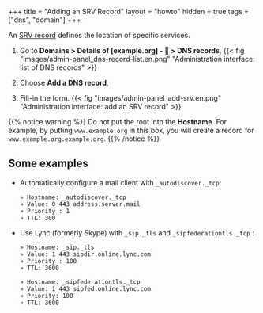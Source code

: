 +++
title = "Adding an SRV Record"
layout = "howto"
hidden = true
tags = ["dns", "domain"]
+++

An [SRV record](https://en.wikipedia.org/wiki/SRV_record) defines the location of specific services.

1.  Go to **Domains > Details of [example.org] - 🔎 > DNS records**,
    {{< fig "images/admin-panel_dns-record-list.en.png" "Administration interface: list of DNS records" >}}

2.  Choose **Add a DNS record**,

3.  Fill-in the form. 
    {{< fig "images/admin-panel_add-srv.en.png" "Administration interface: add an SRV record" >}}

{{% notice warning %}}
Do not put the root into the **Hostname**.
For example, by putting `www.example.org` in this box, you will create a record for `www.example.org.example.org`.
{{% /notice %}}

## Some examples

-   Automatically configure a mail client with `_autodiscover._tcp`:
    ```
    » Hostname: _autodiscover._tcp
    » Value: 0 443 address.server.mail
    » Priority : 1
    » TTL: 300
    ```
  
-   Use Lync (formerly Skype) with `_sip._tls` and `_sipfederationtls._tcp` :
    ```
    » Hostname: _sip._tls
    » Value: 1 443 sipdir.online.lync.com
    » Priority : 100
    » TTL: 3600
    ```
    ```
    » Hostname: _sipfederationtls._tcp
    » Value: 1 443 sipfed.online.lync.com
    » Priority: 100
    » TTL: 3600
    ```
